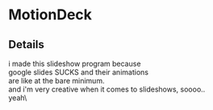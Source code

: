 # MotionDeck

## Details

i made this slideshow program because\
google slides SUCKS and their animations\
are like at the bare minimum.\
and i'm very creative when it comes to slideshows, soooo..\
yeah\